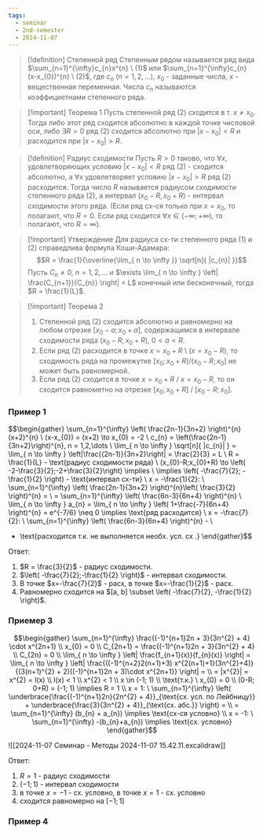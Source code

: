 ```yaml
---
tags:
  - seminar
  - 2nd-semester
  - 2024-11-07
---
```


> [!definition] Степенной ряд
> Степенным рядом называется ряд вида $\sum_{n=1}^{\infty}c_{n}x^{n} \ (1)$ или $\sum_{n=1}^{\infty}c_{n}(x-x_{0})^{n} \ (2)$, где $c_{n} \ (n=1,2,\dots)$, $x_{0}$ - заданные числа, $x$ - вещественная переменная. Числа $c_{n}$ называются коэффициетнами степенного ряда.

> [!important] Теорема 1
> Пусть степенной ряд (2) сходится в т. $x \neq x_{0}$. Тогда либо этот ряд сходится абсолютно в каждой точке числовой оси, либо $\exists R>0$ ряд (2) сходится абсолютно при $|x-x_{0}| < R$ и расходится при $|x-x_{0}|> R$.

> [!definition] Радиус сходимости
> Пусть $R > 0$ таково, что  $\forall x$, удовлетворяющих условию $|x - x_{0}| < R$ ряд (2) - сходится абсолютно, а $\forall x$ удовлетворяет условию $|x-x_{0}| > R$ ряд (2) расходится. Тогда число $R$ называется радиусом сходимости степенного ряда (2), а интервал $(x_{0}-R,x_{0}+R)$ - интервал сходимости этого ряда.
> (Если ряд сх-ся только при $x = x_{0}$, то полагают, что $R=0$. Если ряд сходится $\forall x \in (-\infty; +\infty)$, то полагают, что $R = \infty$).

> [!important] Утверждение
> Для радиуса сх-ти степенного ряда (1) и (2) справедлива формула Коши-Адамара:
> $$R = \frac{1}{\overline{\lim_{ n \to \infty }} \sqrt[n]{ |c_{n}| }}$$
> Пусть $C_{n}\neq 0$, $n=1,2,\dots$ и $\exists \lim_{ n \to \infty } \left| \frac{C_{n+1}}{C_{n}} \right| = L$ конечный или бесконечный, тогда $R = \frac{1}{L}$.

> [!important] Теорема 2
> 1. Степенной ряд (2) сходится абсолютно и равномерно на любом отрезке $[x_{0}-a;x_{0}+a]$, содержащимся в интервале сходимости ряда $(x_{0}-R;x_{0}+R)$, $0<a<R$.
> 2. Если ряд (2) расходится в точке $x=x_{0}+R$ \ ($x=x_{0}-R$),
> то сходимость ряда на промежутке $[x_{0}; x_{0}+R) / (x_{0}-R; x_{0}]$ не может быть равномерной.
> 3. Если ряд (2) сходится в точке $x = x_{0} + R$ / $x = x_{0} - R$, то он сходится равнометно на отрезке $[x_{0}; x_{0} + R]$ / $[x_{0} - R; x_{0}]$.

### Пример 1

$$\begin{gather}
\sum_{n=1}^{\infty} \left( \frac{2n-1}{3n+2} \right)^{n}(x+2)^{n} \\
(x-x_{0}) = (x+2) \to x_{0} = -2 \\
c_{n} = \left(\frac{2n-1}{3n+2}\right)^{n}, n = 1,2,\dots \\
\lim_{ n \to \infty } \sqrt[n]{ |c_{n}| } = \lim_{ n \to \infty } \left|\frac{(2n-1)}{3n+2}\right| = \frac{2}{3} = L \\
R = \frac{1}{L} - \text{радиус сходимости ряда} \\
(x_{0}-R;x_{0}+R) \to \left( -2-\frac{3}{2};-2+\frac{3}{2}\right) \implies \\
\implies \left( -\frac{7}{2}; -\frac{1}{2} \right) - \text{интервал сх-ти} \\
x = -\frac{1}{2}: \ \sum_{n=1}^{\infty} \left( \frac{2n-1}{3n+2} \right)^{n}\left( \frac{3}{2} \right)^{n} = \\
= \sum_{n=1}^{\infty} \left( \frac{6n-3}{6n+4} \right)^{n} \\
\lim_{ n \to \infty } a_{n} = \lim_{ n \to \infty } \left( 1+\frac{-7}{6n+4} \right)^{n} = e^{-7/6} \neq 0 \implies \text{ряд расходится} \\
x = -\frac{7}{2}: \ \sum_{n=1}^{\infty} \left( \frac{6n-3}{6n+4} \right)^{n} - \\
- \text{расходится т.к. не выполняется необх. усл. сх
.}
\end{gather}$$

Ответ:
1. $R = \frac{3}{2}$ - радиус сходимости.
2. $\left( -\frac{7}{2};-\frac{1}{2} \right)$ - интервал сходимости.
3. В точке $x=-\frac{7}{2}$ - расх, в точке $x=-\frac{1}{2}$ - расх.
4. Равномерно сходится на $[a, b] \subset \left( -\frac{7}{2}, -\frac{1}{2} \right)$.

### Приемер 3

$$\begin{gather}
\sum_{n=1}^{\infty} \frac{(-1)^{n+1}2n + 3}{3n^{2} + 4} \cdot x^{2n+1} \\
x_{0} = 0 \\
C_{2n+1} = \frac{(-1)^{n+1}2n + 3}{3n^{2} + 4} \\
C_{2n} = 0 \\
\lim_{ n \to \infty } \left| \frac{f_{n+1}(x)}{f_{n}(x)} \right| = \lim_{ n \to \infty } \left| \frac{((-1)^{n+2}2(n+1)+3) x^{2(n+1)+1}(3n^{2}+4)}{(3(n+1)^{2} + 2)((-1)^{n+1}2n + 3)\cdot x^{2n+1}} \right| = \\
= |x^{2}| = x^{2} = l(x) \\
l(x) < 1 \\
x^{2} < 1 \\
x \in (-1; 1) \\
\text{т.к.} \ x_{0} = 0 \\
(0-R; 0+R) = (-1; 1) \implies R = 1 \\
x = 1: \ \sum_{n=1}^{\infty} \left( \underbrace{\frac{(-1)^{n+1}2n}{2n^{2} + 4}}_{\text{сх. усл. по Лейбницу}} + \underbrace{\frac{3}{3n^{2} + 4}}_{\text{сх. абс.}} \right) = \\
= \sum_{n=1}^{\infty}  (b_{n} + a_{n}) \implies \text{сх-ся условно} \\
x = -1: \ \sum_{n=1}^{\infty} -(b_{n}+a_{n}) \implies \text{сх. условно}
\end{gather}$$

![[2024-11-07 Семинар - Методы 2024-11-07 15.42.11.excalidraw]]

Ответ:
1. $R = 1$ - радиус сходимости
2. $(-1; 1)$ - интервал сходимости 
3. в точке $x=-1$ - сх. условно, в точке $x=1$ - сх. условно
4. сходится равномерно на $[-1; 1]$

### Пример 4

